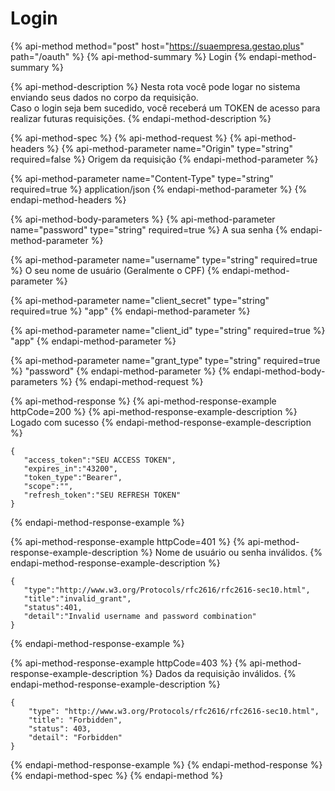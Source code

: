 # Login

{% api-method method="post" host="https://suaempresa.gestao.plus" path="/oauth" %}
{% api-method-summary %}
Login
{% endapi-method-summary %}

{% api-method-description %}
Nesta rota você pode logar no sistema enviando seus dados no corpo da requisição.  
Caso o login seja bem sucedido, você receberá um TOKEN de acesso para realizar futuras requisições.
{% endapi-method-description %}

{% api-method-spec %}
{% api-method-request %}
{% api-method-headers %}
{% api-method-parameter name="Origin" type="string" required=false %}
Origem da requisição
{% endapi-method-parameter %}

{% api-method-parameter name="Content-Type" type="string" required=true %}
application/json
{% endapi-method-parameter %}
{% endapi-method-headers %}

{% api-method-body-parameters %}
{% api-method-parameter name="password" type="string" required=true %}
A sua senha
{% endapi-method-parameter %}

{% api-method-parameter name="username" type="string" required=true %}
O seu nome de usuário \(Geralmente o CPF\)
{% endapi-method-parameter %}

{% api-method-parameter name="client\_secret" type="string" required=true %}
"app"
{% endapi-method-parameter %}

{% api-method-parameter name="client\_id" type="string" required=true %}
"app"
{% endapi-method-parameter %}

{% api-method-parameter name="grant\_type" type="string" required=true %}
"password"
{% endapi-method-parameter %}
{% endapi-method-body-parameters %}
{% endapi-method-request %}

{% api-method-response %}
{% api-method-response-example httpCode=200 %}
{% api-method-response-example-description %}
Logado com sucesso
{% endapi-method-response-example-description %}

```text
{
   "access_token":"SEU ACCESS TOKEN",
   "expires_in":"43200",
   "token_type":"Bearer",
   "scope":"",
   "refresh_token":"SEU REFRESH TOKEN"
}
```
{% endapi-method-response-example %}

{% api-method-response-example httpCode=401 %}
{% api-method-response-example-description %}
Nome de usuário ou senha inválidos.
{% endapi-method-response-example-description %}

```
{
   "type":"http://www.w3.org/Protocols/rfc2616/rfc2616-sec10.html",
   "title":"invalid_grant",
   "status":401,
   "detail":"Invalid username and password combination"
}
```
{% endapi-method-response-example %}

{% api-method-response-example httpCode=403 %}
{% api-method-response-example-description %}
Dados da requisição inválidos.
{% endapi-method-response-example-description %}

```text
{
    "type": "http://www.w3.org/Protocols/rfc2616/rfc2616-sec10.html",
    "title": "Forbidden",
    "status": 403,
    "detail": "Forbidden"
}
```
{% endapi-method-response-example %}
{% endapi-method-response %}
{% endapi-method-spec %}
{% endapi-method %}

